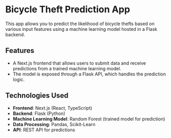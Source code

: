# Bicycle Theft Prediction App

This app allows you to predict the likelihood of bicycle thefts based on various input features using a machine learning model hosted in a Flask backend.

## Features

- A Next.js frontend that allows users to submit data and receive predictions from a trained machine learning model.
- The model is exposed through a Flask API, which handles the prediction logic.

## Technologies Used

- **Frontend**: Next.js (React, TypeScript)
- **Backend**: Flask (Python)
- **Machine Learning Model**: Random Forest (trained model for prediction)
- **Data Processing**: Pandas, Scikit-Learn
- **API**: REST API for predictions

